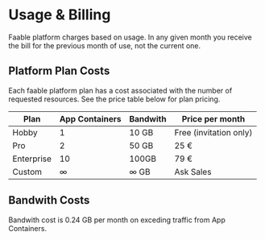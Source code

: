 # Usage & Billing

Faable platform charges based on usage. In any given month you receive the bill for the previous month of use, not the current one.

## Platform Plan Costs

Each faable platform plan has a cost associated with the number of requested resources. See the price table below for plan pricing.

| Plan | App Containers | Bandwith | Price per month |
| ---- | -------------- | -------- | ----- |  
| Hobby | 1 | 10 GB | Free (invitation only) |
| Pro | 2 | 50 GB | 25 € |
| Enterprise | 10 | 100GB | 79 € |
| Custom | ∞ | ∞ GB | Ask Sales |


## Bandwith Costs

Bandwith cost is 0.24 GB per month on exceding traffic from App Containers.